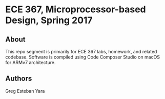 # ECE 367, Microprocessor-based Design, Spring 2017

## About

This repo segment is primarily for ECE 367 labs, homework, and related codebase. Software is compiled using Code Composer Studio on macOS for ARMv7 architecture.

## Authors

Greg
Esteban
Yara
